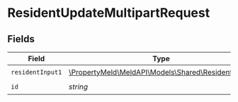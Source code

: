 # ResidentUpdateMultipartRequest


## Fields

| Field                                                                                       | Type                                                                                        | Required                                                                                    | Description                                                                                 |
| ------------------------------------------------------------------------------------------- | ------------------------------------------------------------------------------------------- | ------------------------------------------------------------------------------------------- | ------------------------------------------------------------------------------------------- |
| `residentInput1`                                                                            | [\PropertyMeld\MeldAPI\Models\Shared\ResidentInput1](../../models/shared/ResidentInput1.md) | :heavy_check_mark:                                                                          | N/A                                                                                         |
| `id`                                                                                        | *string*                                                                                    | :heavy_check_mark:                                                                          | N/A                                                                                         |